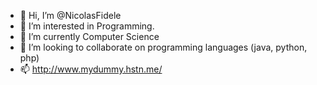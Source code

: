 - 👋 Hi, I’m @NicolasFidele
- 👀 I’m interested in Programming.
- 🌱 I’m currently Computer Science
- 💞️ I’m looking to collaborate on programming languages (java, python, php)
- 📫 http://www.mydummy.hstn.me/

<!---
NicolasFidele/NicolasFidele is a ✨ special ✨ repository because its `README.md` (this file) appears on your GitHub profile.
You can click the Preview link to take a look at your changes.
--->
